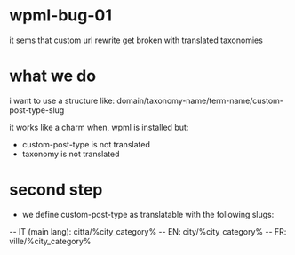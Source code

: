 # wpml-bug-01
it sems that custom url rewrite get broken with translated taxonomies

# what we do
i want to use a structure like:
domain/taxonomy-name/term-name/custom-post-type-slug

it works like a charm when, wpml is installed but:
- custom-post-type is not translated
- taxonomy is not translated

# second step
- we define custom-post-type as translatable with the following slugs:

-- IT (main lang): citta/%city_category% 
-- EN: city/%city_category% 
-- FR: ville/%city_category% 

